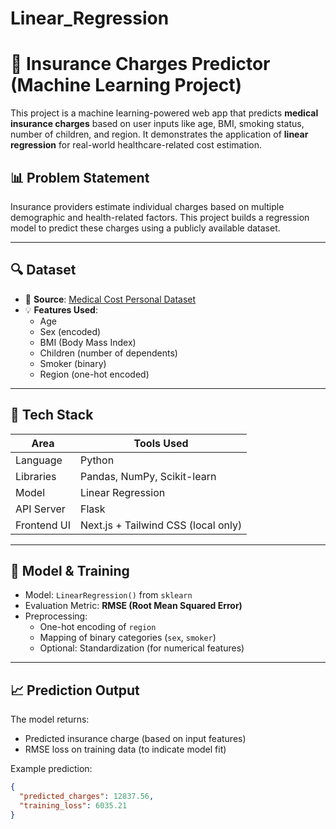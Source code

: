 # Linear_Regression
# 🧠 Insurance Charges Predictor (Machine Learning Project)

This project is a machine learning-powered web app that predicts **medical insurance charges** based on user inputs like age, BMI, smoking status, number of children, and region. It demonstrates the application of **linear regression** for real-world healthcare-related cost estimation.

## 📊 Problem Statement

Insurance providers estimate individual charges based on multiple demographic and health-related factors. This project builds a regression model to predict these charges using a publicly available dataset.

---

## 🔍 Dataset

- 📄 **Source**: [Medical Cost Personal Dataset](https://www.kaggle.com/mirichoi0218/insurance)
- 💡 **Features Used**:
  - Age
  - Sex (encoded)
  - BMI (Body Mass Index)
  - Children (number of dependents)
  - Smoker (binary)
  - Region (one-hot encoded)

---

## 🔧 Tech Stack

| Area        | Tools Used                         |
|-------------|------------------------------------|
| Language    | Python                             |
| Libraries   | Pandas, NumPy, Scikit-learn         |
| Model       | Linear Regression                  |
| API Server  | Flask                              |
| Frontend UI | Next.js + Tailwind CSS (local only) |

---

## 🧪 Model & Training

- Model: `LinearRegression()` from `sklearn`
- Evaluation Metric: **RMSE (Root Mean Squared Error)**
- Preprocessing:
  - One-hot encoding of `region`
  - Mapping of binary categories (`sex`, `smoker`)
  - Optional: Standardization (for numerical features)

---

## 📈 Prediction Output

The model returns:
- Predicted insurance charge (based on input features)
- RMSE loss on training data (to indicate model fit)

Example prediction:
```json
{
  "predicted_charges": 12837.56,
  "training_loss": 6035.21
}
